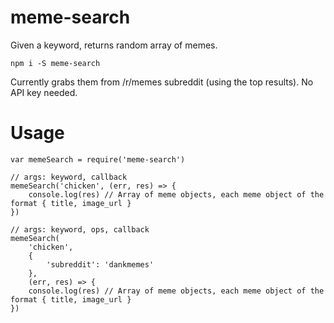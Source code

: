# meme-search
Given a keyword, returns random array of memes.

`npm i -S meme-search`

Currently grabs them from /r/memes subreddit (using the top results). No API key needed.

# Usage

```
var memeSearch = require('meme-search')

// args: keyword, callback
memeSearch('chicken', (err, res) => {
    console.log(res) // Array of meme objects, each meme object of the format { title, image_url }
})

// args: keyword, ops, callback
memeSearch(
    'chicken',
    {
        'subreddit': 'dankmemes'
    },
    (err, res) => {
    console.log(res) // Array of meme objects, each meme object of the format { title, image_url }
})
```




